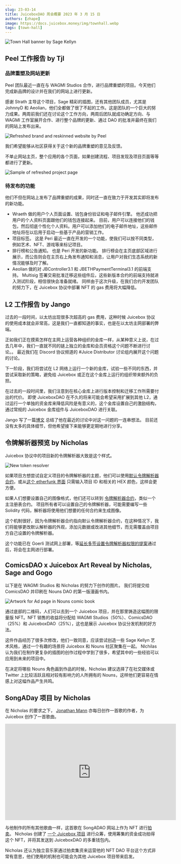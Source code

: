 ```yaml
---
slug: 23-03-14
title: JuiceboxDAO 周会概要 2023 年 3 月 15 日
authors: [zhape]
image: https://docs.juicebox.money/img/townhall.webp
tags: [town-hall]
---
```


![Town Hall banner by Sage Kellyn](https://docs.juicebox.money/img/townhall.webp)


## Peel 工作报告 by Tjl

### 品牌重塑及网站更新



Peel 团队最近一直在与 WAGMI Studios 合作，进行品牌重塑的项目。今天他们完成新品牌的设计并在我们的网站上进行更新。

感谢 Strath 主导这个项目，Sage 精彩的插图，还有其他团队成员，尤其是 JohnnyD 和 Aeolian，他们全都做了很了不起的工作。这是团队的一个巨大的努力成果。两周前我们还在讨论这个工作方向，两周后团队就成功确定方向、与 WAGMI 工作室展开合作、进行整个品牌的更新、通过 DAO 的批准并最终在我们的网站上发布出来。

![Refreshed brand and reskinned website by Peel](refreshed_brand_website.webp)

我们希望能够从社区获得关于这个新的品牌重塑的意见及反馈。

不单止网站主页，整个应用的各个页面，如果创建流程、项目发现及项目页面等等都进行了更新。

![Sample of refreshed project page](project_cartjark.webp)

### 待发布的功能

他们不但在网站上发布了品牌重塑的成果，同时还一直在致力于开发其实即将发布的新功能。

- Wraeth 做的用户个人页面设置、钱包身份验证和电子邮件引擎。 他还成功把用户的个人资料页面跟他们的钱包连接起来。 目前，用户可以连接他们的钱包，然后彻底个性化个人资料。用户可以添加他们的电子邮件地址，这些邮件地址将在以后用于启动一些基于产品的营销工作。
- 项目标签。 这是 Peri 最近一直在开发的一个功能，使我们可以按不同类型，例如艺术、NFT、游戏等来标记项目。
- 排行榜和公告通知。 也是 Peri 开发的新功能。 排行榜会在主页底部区域进行展示，而公告则会在主页右上角发布通知和消息，让用户对我们生态系统的新情况能够及时了解。
- Aeolian 做的对 JBController3.1 和 JBETHPaymentTerminal3.1 的前端支持。 Multisig 签署交易批准迁移这些组件后，这些新版本合约的前端支持就进入测试阶段，相信很快会准备就绪。 同样由于这次升级，在我们合约开发团队的努力下，在 Juicebox 协议中部署 NFT 的 gas 费用将大幅降低。



## L2 工作报告 by Jango

过去的一段时间，以太坊出现很多次超高的 gas 费用，这种时候 Juicebox 协议的使用成本就会非常高，这是我们一直都知道的事实，也是在以太坊主网部署的弊端。

正如我们正在摸索怎样在主网上运营各种组织的金库一样，从某种意义上说，在过去几年中，我们一直就不同的链上独立的金库和会员资格这个问题不断进行讨论。。 最近我们在 Discord 协议频道的 #Juice Distributor 讨论组内展开这个问题的讨论。

下一阶段，我们将尝试在 L2 网络上运行一个新的金库，试验一些不同的东西，并尝试采取新的策略，避免给 Juicebox 或正在这个金库上运行的组织带来额外的负担。

在过去的一段时间里，我们注意到在核心金库上进行版本控制和迁移工作所需要付出的代价。 即使 JuiceboxDAO 在不久的将来可能会希望采用扩展到其他 L2，通过运行一个单独的资金库来降低风险是有意义的，这个金库设置自己的激励结构，通过常规的 Juicebox 金库组件与 JuiceboxDAO 进行关联。

Jango 写了一篇[博文](https://jango.eth.limo/03EDF541-0137-45F7-834B-B346DD0CEBD5/) 总结了他在最近的讨论中对这一问题的一连串想法。 目前还没有太多的具体细节，但他希望接下来能够更定期地进行分享。



## 令牌解析器预览 by Nicholas

Juicebox 协议中的项目新的令牌解析器大致是这个样式。

![New token resolver](newtokenresolver.webp)

如果项目方想尝试自定义项目的令牌解析器的主题，他们可以使用[默认令牌解析器合约](https://goerli.etherscan.io/address/0x280dd5911677ADcA9411936F0EEA97510284f4a6#readContract)，或从[这个 etherfunk 界面](https://goerli.etherfunk.io/address/0x280dd5911677ADcA9411936F0EEA97510284f4a6?fn=setTheme&args=%5B%22340%22%2C%22FF6B93%22%2C%22FFB3C7%22%2C%22FFB3D&run=21%5) 只需输入项目 ID 和相关的 HEX 颜色，这样会更方便。

如果人们想要设置自己的图像格式，他们还可以转到 [令牌解析器合约](https://goerli.etherscan.io/address/0xd32Bbb759246FCFbe1cB17f8730051dd7e006D7c#readContract)，类似一个主注册表合约。 项目所有者可以设置自己的令牌解析器，可能需要编写一些 Solidity 代码，解析器将使用他们想要的任何合约来生成图像。

这个机制很好，因为令牌解析器合约指向默认令牌解析器合约，在这种情况下，我们将能够更改默认解析器的外观，添加元数据或改进其他细节，而无需覆盖由项目方自己设置的令牌解析器。

这个功能已在 Goerli 测试网上部署，等[延长多签设置令牌解析器权限的提案](https://www.jbdao.org/p/356)通过后，将会在主网进行部署。

## ComicsDAO x Juicebox Art Reveal by Nicholas, Sage and Gogo

以下是在 WAGMI Studios 和 Nicholas 的努力下创作的图片。 我们将提交给 ComicsDAO 并印刷在 Nouns DAO 的第一版漫画书内。

![Artwork for Ad page in Nouns comic book](pool-party.webp)

通过底部的二维码，人们可以去到一个 Juicebox 项目，并在那里铸造这幅图的限量版 NFT。NFT 销售的收益将分配给 WAGMI Studios（50%）、ComicsDAO（25%）和 JuiceboxDAO（25%），这也是展示 Juicebox 协议分发机制的好方法。

这件作品经历了很多次修改，他们一致同意，应该尝试创造一些 Sage Kellyn 艺术风格，通过一个有趣的场景将 Juicebox 和 Nouns 社区聚集在一起。 NIchilas 认为我们在制作更复杂的插图的创作过程中学到了很多，希望其中的一些经验可以应用到未来的项目中。

在决定将哪些 Nouns 角色画到作品的时候，Nicholas 建议选择了在社交媒体或 Twitter 上比较活跃且相对较有影响力的人所拥有的 Nouns，这样他们更容易在情感上对这幅作品产生共鸣。

## SongADay 项目 by Nicholas

在 Nicholas 的要求之下， [Jonathan Mann](https://twitter.com/songadaymann) 亦每日创作一首歌的作者，为 Juicebox 创作了一首歌曲。

<iframe width="560" height="315" src="https://www.youtube.com/embed/uPIEcjbttWo" title="YouTube video player" frameborder="0" allow="accelerometer; autoplay; clipboard-write; encrypted-media; gyroscope; picture-in-picture; web-share" allowfullscreen></iframe>

与他制作的所有其他歌曲一样，这首歌在 SongADAO 网站上作为 NFT 进行[拍卖](https://songaday.world/auction/5181/)。 Nicholas 创建了 [一个 Juicebox 项目](https://juicebox.money/v2/p/455) 进行众筹，使用筹集的资金成功拍得这个 NFT，并将其发送到 JuiceboxDAO 的多重钱包内。

Nicholas 还认为独立音乐家通过拍卖集资来运营他的 NFT DAO 平台这个方式非常有意思，他们使用的机制也可能会为其他 Juicebox 项目带来启发。

